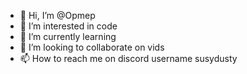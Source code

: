 - 👋 Hi, I’m @Opmep
- 👀 I’m interested in code
- 🌱 I’m currently learning 
- 💞️ I’m looking to collaborate on vids
- 📫 How to reach me on discord  username susydusty

<!---
Opmep/Opmep is a ✨ special ✨ repository because its `README.md` (this file) appears on your GitHub profile.
You can click the Preview link to take a look at your changes.
--->
